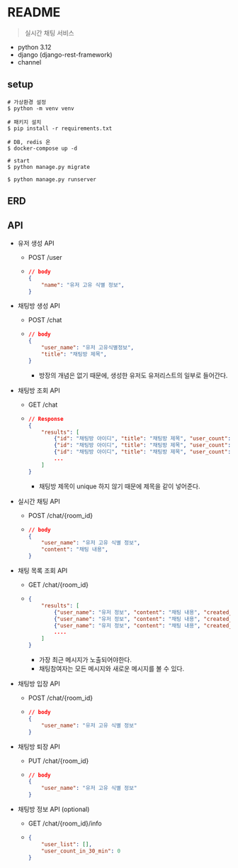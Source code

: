 # README

> 실시간 채팅 서비스



- python 3.12
- django (django-rest-framework)
- channel





## setup

```shell
# 가상환경 설정
$ python -m venv venv

# 패키지 설치
$ pip install -r requirements.txt

# DB, redis 온
$ docker-compose up -d

# start
$ python manage.py migrate

$ python manage.py runserver
```





## ERD







## API

- 유저 생성 API
  - POST /user
  - ```json
    // body
    {
        "name": "유저 고유 식별 정보",
    }
    ```

- 채팅방 생성 API

  - POST /chat

  - ```json
    // body
    {
        "user_name": "유저 고유식별정보",
        "title": "채팅방 제목",
    }
    ```

    - 방장의 개념은 없기 때문에, 생성한 유저도 유저리스트의 일부로 들어간다.

- 채팅방 조회 API

  - GET /chat

  - ```json
    // Response
    {
        "results": [
            {"id": "채팅방 아이디", "title": "채팅방 제목", "user_count": "30분간 유저 카운트"},
            {"id": "채팅방 아이디", "title": "채팅방 제목", "user_count": "30분간 유저 카운트"},
            {"id": "채팅방 아이디", "title": "채팅방 제목", "user_count": "30분간 유저 카운트"},
            ...
        ]
    }
    ```

    - 채팅방 제목이 unique 하지 않기 때문에 제목을 같이 넣어준다.

- 실시간 채팅 API

  - POST /chat/{room_id}

  - ```json
    // body
    {
        "user_name": "유저 고유 식별 정보",
        "content": "채팅 내용",
    }
    ```

- 채팅 목록 조회 API

  - GET  /chat/{room_id}

  - ```json
    {
        "results": [
            {"user_name": "유저 정보", "content": "채팅 내용", "created_at": "작성 일시"},
            {"user_name": "유저 정보", "content": "채팅 내용", "created_at": "작성 일시"},
            {"user_name": "유저 정보", "content": "채팅 내용", "created_at": "작성 일시"},
            ....
        ]
    }
    ```

    - 가장 최근 메시지가 노출되어야한다.
    - 채팅참여자는 모든 메시지와 새로운 메시지를 볼 수 있다.

- 채팅방 입장 API
  - POST /chat/{room_id}

  - ```json
    // body
    {
        "user_name": "유저 고유 식별 정보"
    }
    ```
    
- 채팅방 퇴장 API
  - PUT /chat/{room_id}

  - ```json
    // body
    {
        "user_name": "유저 고유 식별 정보"
    }
    ```

- 채팅방 정보 API (optional)
  - GET /chat/{room_id}/info
  
  - ```json
    {
        "user_list": [],
        "user_count_in_30_min": 0
    }
    ```